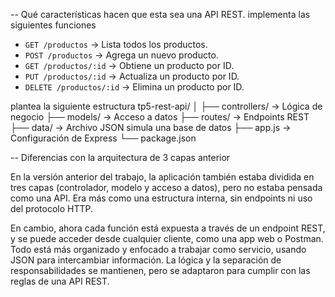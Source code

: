 -- Qué características hacen que esta sea una API REST.
implementa las siguientes funciones
- `GET /productos` → Lista todos los productos.
- `POST /productos` → Agrega un nuevo producto.
- `GET /productos/:id` → Obtiene un producto por ID.
- `PUT /productos/:id` → Actualiza un producto por ID.
- `DELETE /productos/:id` → Elimina un producto por ID.

plantea la siguiente estructura
tp5-rest-api/
│
├── controllers/        → Lógica de negocio
├── models/             → Acceso a datos
├── routes/             → Endpoints REST
├── data/               → Archivo JSON simula una base de datos
├── app.js              → Configuración de Express
└── package.json


-- Diferencias con la arquitectura de 3 capas anterior

En la versión anterior del trabajo, la aplicación también estaba dividida en tres capas (controlador, modelo y acceso a datos), pero no estaba pensada como una API. Era más como una estructura interna, sin endpoints ni uso del protocolo HTTP.

En cambio, ahora cada función está expuesta a través de un endpoint REST, y se puede acceder desde cualquier cliente, como una app web o Postman. Todo está más organizado y enfocado a trabajar como servicio, usando JSON para intercambiar información. La lógica y la separación de responsabilidades se mantienen, pero se adaptaron para cumplir con las reglas de una API REST.
